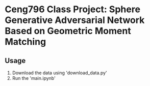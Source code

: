 # Ceng796 Class Project: Sphere Generative Adversarial Network Based on Geometric Moment Matching

## Usage

1. Download the data using 'download_data.py'
2. Run the 'main.ipynb'





